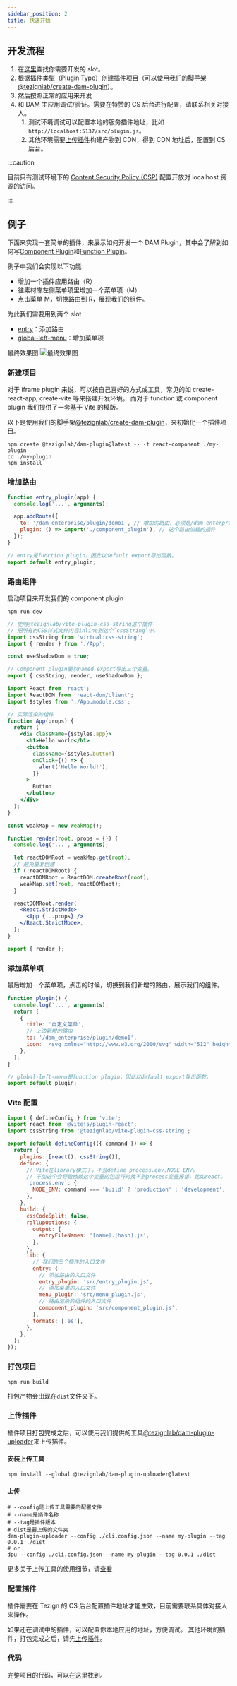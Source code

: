 ```yaml
---
sidebar_position: 2
title: 快速开始
---
```


## 开发流程

1. 在[这里](../slots)查找你需要开发的 slot。
2. 根据插件类型（Plugin Type）创建插件项目（可以使用我们的脚手架 [@tezignlab/create-dam-plugin](https://www.npmjs.com/package/@tezignlab/create-dam-plugin)）。
3. 然后按照正常的应用来开发
4. 和 DAM 主应用调试/验证。需要在特赞的 CS 后台进行配置，请联系相关对接人。
   1. 测试环境调试可以配置本地的服务插件地址，比如 `http://localhost:5137/src/plugin.js`。
   2. 其他环境需要[上传插件](#上传插件)构建产物到 CDN，得到 CDN 地址后，配置到 CS 后台。

:::caution

目前只有测试环境下的 [Content Security Policy (CSP)](https://developer.mozilla.org/en-US/docs/Web/HTTP/CSP) 配置开放对 localhost 资源的访问。

:::

## 例子

下面来实现一套简单的插件，来展示如何开发一个 DAM Plugin，其中会了解到如何写[Component Plugin](../plugin-types/component-plugin)和[Function Plugin](../plugin-types/function-plugin)。

例子中我们会实现以下功能

- 增加一个插件应用路由（R）
- 往素材库左侧菜单项里增加一个菜单项（M）
- 点击菜单 M，切换路由到 R，展现我们的组件。

为此我们需要用到两个 slot

- [entry](../slots/entry)：添加路由
- [global-left-menu](../slots/global-left-menu)：增加菜单项

最终效果图
![最终效果图](./assets/demo.png)

### 新建项目

对于 iframe plugin 来说，可以按自己喜好的方式或工具，常见的如 create-react-app, create-vite 等来搭建开发环境。
而对于 function 或 component plugin 我们提供了一套基于 Vite 的模版。

以下是使用我们的脚手架[@tezignlab/create-dam-plugin](https://www.npmjs.com/package/@tezignlab/create-dam-plugin)，来初始化一个插件项目。

```shell
npm create @tezignlab/dam-plugin@latest -- -t react-component ./my-plugin
cd ./my-plugin
npm install
```

### 增加路由

```js title="src/entry_plugin.js"
function entry_plugin(app) {
  console.log('...', arguments);

  app.addRoute({
    to: '/dam_enterprise/plugin/demo1', // 增加的路由，必须是/dam_enterprise/plugin/为前缀
    plugin: () => import('./component_plugin'), // 这个路由加载的插件
  });
}

// entry是function plugin，因此以default export导出函数。
export default entry_plugin;
```

### 路由组件

启动项目来开发我们的 component plugin

```shell
npm run dev
```

```js title="src/component_plugin.js"
// 使用@tezignlab/vite-plugin-css-string这个插件
// 把所有的CSS样式文件内容inline到这个`cssString`中。
import cssString from 'virtual:css-string';
import { render } from './App';

const useShadowDom = true;

// Component plugin要以named export导出三个变量。
export { cssString, render, useShadowDom };
```

```jsx title="src/App.jsx"
import React from 'react';
import ReactDOM from 'react-dom/client';
import $styles from './App.module.css';

// 实际渲染的组件
function App(props) {
  return (
    <div className={$styles.app}>
      <h1>Hello world</h1>
      <button
        className={$styles.button}
        onClick={() => {
          alert('Hello World!');
        }}
      >
        Button
      </button>
    </div>
  );
}

const weakMap = new WeakMap();

function render(root, props = {}) {
  console.log('...', arguments);

  let reactDOMRoot = weakMap.get(root);
  // 避免重复创建
  if (!reactDOMRoot) {
    reactDOMRoot = ReactDOM.createRoot(root);
    weakMap.set(root, reactDOMRoot);
  }

  reactDOMRoot.render(
    <React.StrictMode>
      <App {...props} />
    </React.StrictMode>,
  );
}

export { render };
```

### 添加菜单项

最后增加一个菜单项，点击的时候，切换到我们新增的路由，展示我们的组件。

```js title="src/menu_plugin.js"
function plugin() {
  console.log('...', arguments);
  return [
    {
      title: '自定义菜单',
      // 上边新增的路由
      to: '/dam_enterprise/plugin/demo1',
      icon: '<svg xmlns="http://www.w3.org/2000/svg" width="512" height="512" viewBox="0 0 512 512"><path fill="currentColor" d="m494.07 281.6l-25.18-78.08a11 11 0 0 0-.61-2.1l-50.5-156.94a20.08 20.08 0 0 0-19.17-13.82a19.77 19.77 0 0 0-18.95 13.94l-48.14 149.55h-152L131.34 44.59a19.76 19.76 0 0 0-18.86-13.94h-.11a20.15 20.15 0 0 0-19.12 14L42.7 201.73c0 .14-.11.26-.16.4l-25.63 79.48a29.15 29.15 0 0 0 10.44 32.46l221.44 162.41a11.25 11.25 0 0 0 13.38-.07l221.48-162.34a29.13 29.13 0 0 0 10.42-32.47m-331-64.51l61.73 191.76L76.63 217.09m209.64 191.8l59.19-183.84l2.55-8h86.52L300.47 390.44M398.8 59.31l43.37 134.83h-86.82M324.16 217l-43 133.58l-25.66 79.56L186.94 217M112.27 59.31l43.46 134.83H69M40.68 295.58a6.19 6.19 0 0 1-2.21-6.9l19-59l139.61 180.59m273.26-114.69L313.92 410.22l.52-.69L453.5 229.64l19 59a6.2 6.2 0 0 1-2.19 6.92"/></svg>',
    },
  ];
}

// global-left-menu是function plugin，因此以default export导出函数。
export default plugin;
```

### Vite 配置

```js
import { defineConfig } from 'vite';
import react from '@vitejs/plugin-react';
import cssString from '@tezignlab/vite-plugin-css-string';

export default defineConfig(({ command }) => {
  return {
    plugins: [react(), cssString()],
    define: {
      // Vite在library模式下，不会define process.env.NODE_ENV。
      // 不加这个会导致依赖这个变量的包运行时找不到process变量报错，比如react。
      'process.env': {
        NODE_ENV: command === 'build' ? 'production' : 'development',
      },
    },
    build: {
      cssCodeSplit: false,
      rollupOptions: {
        output: {
          entryFileNames: '[name].[hash].js',
        },
      },
      lib: {
        // 我们的三个插件的入口文件
        entry: {
          // 添加路由的入口文件
          entry_plugin: 'src/entry_plugin.js',
          // 添加菜单的入口文件
          menu_plugin: 'src/menu_plugin.js',
          // 路由渲染的组件的入口文件
          component_plugin: 'src/component_plugin.js',
        },
        formats: ['es'],
      },
    },
  };
});
```

### 打包项目

```shell
npm run build
```

打包产物会出现在`dist`文件夹下。

### 上传插件

插件项目打包完成之后，可以使用我们提供的工具[@tezignlab/dam-plugin-uploader](https://www.npmjs.com/package/@tezignlab/dam-plugin-uploader)来上传插件。

#### 安装上传工具

```shell
npm install --global @tezignlab/dam-plugin-uploader@latest
```

#### 上传

```shell
# --config是上传工具需要的配置文件
# --name是插件名称
# --tag是插件版本
# dist是要上传的文件夹
dam-plugin-uploader --config ./cli.config.json --name my-plugin --tag 0.0.1 ./dist
# or
dpu --config ./cli.config.json --name my-plugin --tag 0.0.1 ./dist
```

更多关于上传工具的使用细节，请[查看](https://www.npmjs.com/package/@tezignlab/dam-plugin-uploader)

### 配置插件

插件需要在 Tezign 的 CS 后台配置插件地址才能生效，目前需要联系具体对接人来操作。

如果还在调试中的插件，可以配置你本地应用的地址，方便调试。
其他环境的插件，打包完成之后，请先[上传插件](#上传插件)。

### 代码

完整项目的代码，可以在[这里](https://github.com/tezignlab/open-docs/tree/main/examples/dam-plugin-basic)找到。
